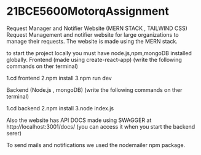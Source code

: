 # 21BCE5600MotorqAssignment
Request Manager and Notifier Website (MERN STACK , TAILWIND CSS)
Request Management and notifier website for large organizations to manage their requests. The website is made using the MERN stack.

to start the project locally you must have node.js,npm,mongoDB installed globally. Frontend (made using create-react-app) (write the following commands on ther terminal)

1.cd frontend 2.npm install 3.npm run dev

Backend (Node.js , mongoDB) (write the following commands on ther terminal)

1.cd backend 2.npm install 3.node index.js

Also the website has API DOCS made using SWAGGER at http://localhost:3001/docs/ (you can access it when you start the backend serer)


To send mails and notifications we used the nodemailer npm package.
